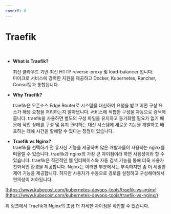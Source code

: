 ```yaml
---
coverY: 0
---
```


# Traefik

<figure><img src="../../.gitbook/assets/스크린샷 2023-12-15 05.17.27.png" alt=""><figcaption></figcaption></figure>

*   **What is Traefik?**

    최신 클라우드 기반 최신 HTTP reverse-proxy 및 load-balancer 입니다.\
    마이크로 서비스에 강력한 지원을 제공하고 Docker, Kubernetes, Rancher, Consul등과 통합됩니다.
*   **Why Traefik?**

    traefik은 오픈소스 Edge Router로 시스템을 대신하여 요청을 받고 어떤 구성 요소가 해당 요청을 처리하는지 알아냅니다. 서비스에 적합한 구성을 자동으로 검색해줍니다. traefik을 사용하면 별도의 구성 파일을 유지하고 동기화할 필요가 없기 때문에 작업 상태를 구성 및 유지 관리하는 대신 시스템에 새로운 기능을 개발하고 배포하는 데에 시간을 할애할 수 있다는 장점이 있습니다.
* **Traefik vs Nginx?**\
  traefik을 선택하기 전 유사한 기능을 제공하며 많은 개발자들이 사용하는 nginx를 떠올릴 수 있습니다. traefik과 nginx의 가장 큰 차이점이라 하면 사용성이라 할 수 있습니다. traefik은 직관적인 웹 인터페이스와 자동 검색 기능을 통해 더욱 사용자 친화적인 환경을 제공합니다. Nginx는 이러한 부분에서는 부족하지만 좀 더 세밀한 제어 기능을 제공합니다. 하지만 사용자가 수동으로 경로를 설정하고 구성해야해서 편의성이 저하됩니다.

[https://www.kubecost.com/kubernetes-devops-tools/traefik-vs-nginx](https://www.kubecost.com/kubernetes-devops-tools/traefik-vs-nginx/)

위 링크에서 Traefik과 Nginx의 조금 더 자세한 차이점을 확인할 수 있습니다.







